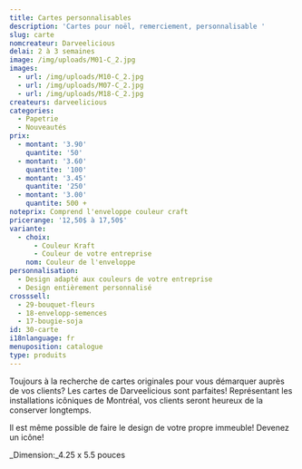 ```yaml
---
title: Cartes personnalisables
description: 'Cartes pour noël, remerciement, personnalisable '
slug: carte
nomcreateur: Darveelicious
delai: 2 à 3 semaines
image: /img/uploads/M01-C_2.jpg
images:
  - url: /img/uploads/M10-C_2.jpg
  - url: /img/uploads/M07-C_2.jpg
  - url: /img/uploads/M18-C_2.jpg
createurs: darveelicious
categories:
  - Papetrie
  - Nouveautés
prix:
  - montant: '3.90'
    quantite: '50'
  - montant: '3.60'
    quantite: '100'
  - montant: '3.45'
    quantite: '250'
  - montant: '3.00'
    quantite: 500 +
noteprix: Comprend l'enveloppe couleur craft
pricerange: '12,50$ à 17,50$'
variante:
  - choix:
      - Couleur Kraft
      - Couleur de votre entreprise
    nom: Couleur de l'enveloppe
personnalisation:
  - Design adapté aux couleurs de votre entreprise
  - Design entièrement personnalisé
crosssell:
  - 29-bouquet-fleurs
  - 18-envelopp-semences
  - 17-bougie-soja
id: 30-carte
i18nlanguage: fr
menuposition: catalogue
type: produits
---
```

Toujours à la recherche de cartes originales pour vous démarquer auprès de vos clients? Les cartes de Darveelicious sont parfaites! Représentant les installations icôniques de Montréal, vos clients seront heureux de la conserver longtemps.

Il est même possible de faire le design de votre propre immeuble! Devenez un icône!

_Dimension:_4.25 x 5.5 pouces

